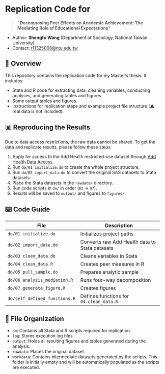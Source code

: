 # Replication Code for 
> **"Decomposing Peer Effects on Academic Achievement: The Mediating Role of Educational Expectations"**  
 
- Author: **Shengfu Wang** (Department of Sociology, National Taiwan University)
- Contact: [r11325008@ntu.edu.tw](emailto:r11325008@ntu.edu.tw)

## 📄 Overview
This repository contains the replication code for my Master’s thesis. It includes:

* Stata and R code for extracting data, cleaning variables, conducting analyses, and generating tables and figures.
* Some output tables and figures.
* Instructions for replication steps and example project file structure (⚠️ real data is not included).



## 📊 Reproducing the Results
Due to data access restrictions, the raw data cannot be shared.  To get the data and replicate results, please follow these steps:

1. Apply for access to the Add Health restricted-use dataset through [Add Health Data Access](https://addhealth.cpc.unc.edu/data/).
2. Run `do/01 initialize.do` to create the whole project structure.
3. Run `do/02 import_data.do` to convert the original SAS datasets to Stata datasets.
5. Place the Stata datasets in the `rawdata/` directory.
6. Run code scripts in `do/` in order (`03` → `07`).
7. Results will be saved to `output/` and figures to `figures/`.

## ⌨️ Code Guide
| File | Description |
|------|-------------|
| `do/01 initialize.do` | Initializes project paths |
| `do/02 import_data.do` | Converts raw Add Health data to Stata datasets|
| `do/03 clean_data.do` | Cleans variables in Stata |
| `do/04 clean_data.R` | Creates peer measures in R |
| `do/05 pull_sample.do` | Prepares analytic sample |
| `do/06 analysis_mediation.R` | Runs four-way decomposition |
| `do/07 generate_figure.R` | Creates figures |
| `do/self_defined_functions.R` | Defines functions for `04.clean_data.R`|

## 📂 File Organization
- `do`: Contains all Stata and R scripts required for replication.
- `log`: Stores execution log files.
- `output`: Holds all resulting figures and tables generated during the analysis.
- `rawdata`: Places the original dataset.
- `workdata`: Contains intermediate datasets generated by the scripts. This folder is initially empty and will be automatically populated as the scripts are executed.

